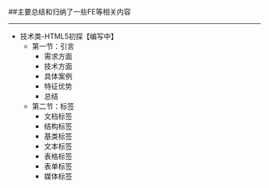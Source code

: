 ##主要总结和归纳了一些FE等相关内容

***

- 技术类-HTML5初探【编写中】
	- 第一节：引言
		- 需求方面
		- 技术方面
		- 具体案例
		- 特征优势
		- 总结
	- 第二节：标签
		- 文档标签
		- 结构标签
		- 基类标签
		- 文本标签
		- 表格标签
		- 表单标签
		- 媒体标签